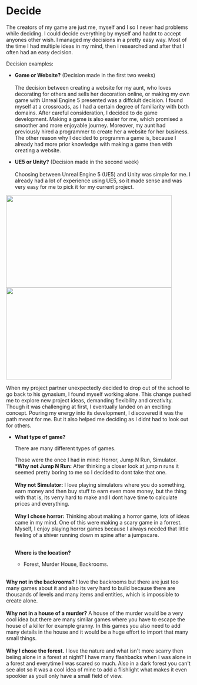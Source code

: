 # Decide 

The creators of my game are just me, myself and I so I never had problems while deciding. I could decide everything by myself and hadnt to accept anyones other wish.
I managed my decisions in a pretty easy way. Most of the time I had multiple ideas in my mind, then i researched and after that I often had an easy decision.

Decision examples:


- **Game or Website?** (Decision made in the first two weeks) <br> <br>
  The decision between creating a website for my aunt, who loves decorating for others and sells her decoration online, or making my own game with Unreal Engine 5 presented was a diffciult decision. I found myself at a crossroads, as I had a certain degree of familiarity with both domains. After careful consideration, I decided to do game development. Making a game is also easier for me, which promised a smoother and more enjoyable journey. Moreover, my aunt had previously hired a programmer to create her a website for her business. The other reason why I decided to programm a game is, because I already had more prior knowledge with making a game then with creating a website.

- **UE5 or Unity?** (Decision made in the second week) <br> <br>
Choosing between Unreal Engine 5 (UE5) and Unity was simple for me. I already had a lot of experience using UE5, so it made sense and was very easy for me to pick it for my current project.

<img src="https://github.com/andrinruegg/m431_ap_23a_/assets/143380551/109d4ed8-b045-48ea-a630-2b41a70eeb18" width="450" height="250">

<img src="https://github.com/andrinruegg/m431_ap_23a_/assets/143380551/eb3533e5-6c17-4f3b-aaaf-bf2017878507"  width="450" height="250">
<br> 


When my project partner unexpectedly decided to drop out of the school to go back to his gynasium, I found myself working alone. This change pushed me to explore new project ideas, demanding flexibility and creativity. Though it was challenging at first, I eventually landed on an exciting concept. Pouring my energy into its development, I discovered it was the path meant for me. But it also helped me deciding as I didnt had to look out for others.



- **What type of game?**

  There are many different types of games.
  
  Those were the once I had in mind: Horror, Jump N Run, Simulator. <br> 
  ***Why not Jump N Run:** After thinking a closer look at jump n runs it seemed pretty boring to me so I decided to dont take that one. <br> <br>
  **Why not Simulator:** I love playing simulators where you do something, earn money and then buy stuff to earn even more money, but the thing with that is, its verry hard to make and I dont have time to calculate prices and everything. <br> <br>
  **Why I chose horror:** Thinking about making a horror game, lots of ideas came in my mind. One of this were making a scary game in a forrest. Myself, I enjoy playing horror games because I always needed that little feeling of a shiver running down m spine after a jumpscare. <br> <br>

  **Where is the location?**
  - Forest, Murder House, Backrooms.
  <br>
  
**Why not in the backrooms?**
I love the backrooms but there are just too many games about it and also its very hard to build because there are thousands of levels and many items and entities, which is impossible to create alone. <br> <br>
**Why not in a house of a murder?**
A house of the murder would be a very cool idea but there are many similar games where you have to escape the house of a killer for example granny. In this games you also need to add many details in the house and it would be a huge effort to import that many small things. <br> <br>
**Why I chose the forest.**
I love the nature and what isn't more scarry then beiing alone in a forest at night? I have many flashbacks when I was alone in a forest and everytime I was scared so much. Also in a dark forest you can't see alot so it was a cool idea of mine to add a flishlight what makes it even spookier as youll only have a small field of view. <br> <br>

